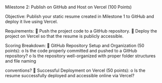 Milestone 2: Publish on GitHub and Host on Vercel (100 Points) 

Objective:
Publish your static resume created in Milestone 1 to GitHub and deploy it live using Vercel. 

Requirements: 
 Push the project code to a GitHub repository. 
 Deploy the project on Vercel so that the resume is publicly accessible. 

Scoring Breakdown:
 GitHub Repository Setup and Organization (50 points):
o Is the code properly committed and pushed to a GitHub repository? 
o Is the repository well-organized with proper folder structures and file naming 

conventions? 
 Successful Deployment on Vercel (50 points):
o Is the resume successfully deployed and accessible online via Vercel?
